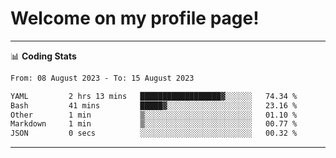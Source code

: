 # Welcome on my profile page!
<!-- print(("dralla"[::-1]+"s").capitalize()) -->

<!-- ---
👨🏻‍💻 **Busy With**
* Learning new Skills.
* Building small Projects.
* Being helpful. -->

---
📊 **Coding Stats**
<!--START_SECTION:waka-->

```txt
From: 08 August 2023 - To: 15 August 2023

YAML         2 hrs 13 mins   ██████████████████▓░░░░░░   74.34 %
Bash         41 mins         █████▓░░░░░░░░░░░░░░░░░░░   23.16 %
Other        1 min           ▒░░░░░░░░░░░░░░░░░░░░░░░░   01.10 %
Markdown     1 min           ▒░░░░░░░░░░░░░░░░░░░░░░░░   00.77 %
JSON         0 secs          ░░░░░░░░░░░░░░░░░░░░░░░░░   00.32 %
```

<!--END_SECTION:waka-->
---
